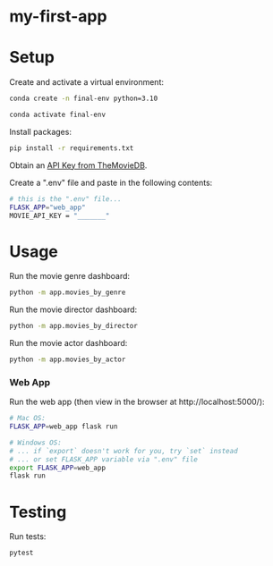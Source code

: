 # my-first-app

# Setup

Create and activate a virtual environment:

```sh
conda create -n final-env python=3.10

conda activate final-env
```


Install packages:

```sh
pip install -r requirements.txt
```

Obtain an [API Key from TheMovieDB](https://developer.themoviedb.org/docs).

Create a ".env" file and paste in the following contents:

```sh
# this is the ".env" file...
FLASK_APP="web_app"
MOVIE_API_KEY = "_______"
```



# Usage


Run the movie genre dashboard:
```sh
python -m app.movies_by_genre
```

Run the movie director dashboard:
```sh
python -m app.movies_by_director
```

Run the movie actor dashboard:
```sh
python -m app.movies_by_actor
```

### Web App

Run the web app (then view in the browser at http://localhost:5000/):

```sh
# Mac OS:
FLASK_APP=web_app flask run

# Windows OS:
# ... if `export` doesn't work for you, try `set` instead
# ... or set FLASK_APP variable via ".env" file
export FLASK_APP=web_app
flask run
```

# Testing

Run tests:

```sh
pytest
```
